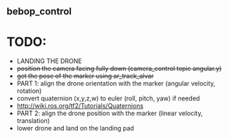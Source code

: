 ## bebop_control

# TODO:

* LANDING THE DRONE
* ~~position the camera facing fully down (camera_control topic angular.y)~~
* ~~get the pose of the marker using ar_track_alvar~~
* PART 1: align the drone orientation with the marker (angular velocity, rotation)
* convert quaternion (x,y,z,w) to euler (roll, pitch, yaw) if needed
* http://wiki.ros.org/tf2/Tutorials/Quaternions
* PART 2: align the drone position with the marker (linear velocity, translation)
* lower drone and land on the landing pad